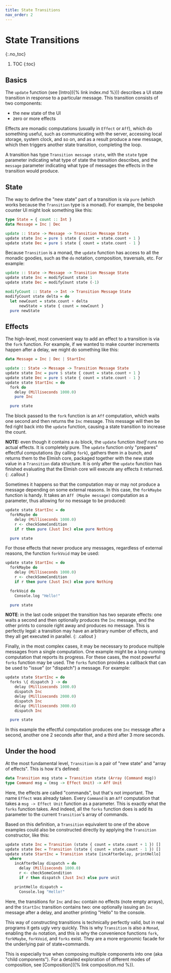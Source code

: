 ```yaml
---
title: State Transitions
nav_order: 2
---
```


# State Transitions
{:.no_toc}

1. TOC
{:toc}

## Basics

The `update` function (see [Intro]({% link index.md %})) describes a UI state transition in
response to a particular message. This transition consists of two components:

* the new state of the UI
* zero or more effects

Effects are monadic computations (usually in `Effect` or `Aff`), which do
something useful, such as communicating with the server, accessing local
storage, system clock, and so on, and as a result produce a new message, which
then triggers another state transition, completing the loop.

A transition has type `Transition message state`, with the `state` type
parameter indicating what type of state the transition describes, and the
`message` parameter indicating what type of messages the effects in the
transition would produce.

## State

The way to define the "new state" part of a transition is via `pure` (which
works because the `Transition` type is a monad). For example, the bespoke
counter UI might look something like this:

```haskell
type State = { count :: Int }
data Message = Inc | Dec

update :: State -> Message -> Transition Message State
update state Inc = pure $ state { count = state.count + 1 }
update state Dec = pure $ state { count = state.count - 1 }
```

Because `Transition` is a monad, the `update` function has access to all the
monadic goodies, such as the `do` notation, composition, traversals, etc. For
example:

```haskell
update :: State -> Message -> Transition Message State
update state Inc = modifyCount state 1
update state Dec = modifyCount state (-1)

modifyCount :: State -> Int -> Transition Message State
modifyCount state delta = do
  let newCount = state.count + delta
      newState = state { count = newCount }
  pure newState
```

## Effects

The high-level, most convenient way to add an effect to a transition is via the
`fork` function. For example, if we wanted to make counter increments happen
after a delay, we might do something like this:

```haskell
data Message = Inc | Dec | StartInc

update :: State -> Message -> Transition Message State
update state Inc = pure $ state { count = state.count + 1 }
update state Dec = pure $ state { count = state.count - 1 }
update state StartInc = do
  fork do
    delay (Milliseconds 1000.0)
    pure Inc

  pure state
```

The block passed to the `fork` function is an `Aff` computation, which waits one
second and then returns the `Inc` message. This message will then be fed right
back into the `update` function, causing a state transition to increase the
count.

**NOTE:** even though it contains a `do` block, the `update` function _itself_
runs no actual effects. It is completely pure. The `update` function only
"prepares" effectful computations (by calling `fork`), gathers them in a
bunch, and returns them to the Elmish core, packaged together with the new
state value in a `Transition` data structure. It is only after the `update`
function has finished evaluating that the Elmish core will execute any effects
it returned.
{: .callout }

Sometimes it happens so that the computation may or may not produce a message
depending on some external reasons. In this case, the `forkMaybe` function is
handy. It takes an `Aff (Maybe message)` computation as a parameter, thus
allowing for no message to be produced:

```haskell
update state StartInc = do
  forkMaybe do
    delay (Milliseconds 1000.0)
    r <- checkSomeCondition
    if r then pure (Just Inc) else pure Nothing

  pure state
```

For those effects that never produce any messages, regardless of external
reasons, the function `forkVoid` may be used:

```haskell
update state StartInc = do
  forkMaybe do
    delay (Milliseconds 1000.0)
    r <- checkSomeCondition
    if r then pure (Just Inc) else pure Nothing

  forkVoid do
    Console.log "Hello!"

  pure state
```

**NOTE**: in the last code snippet the transition has two separate effects:
one waits a second and then optionally produces the `Inc` message, and the
other prints to console right away and produces no message. This is perfectly
legal: a transition may have an arbitrary number of effects, and they all get
executed in parallel.
{: .callout }

Finally, in the most complex cases, it may be necessary to produce multiple
messages from a single computation. One example might be a long-running
computation that reports its progress. For these cases, the most powerful
`forks` function may be used. The `forks` function provides a callback that can
be used to "issue" (or "dispatch") a message. For example:

```haskell
update state StartInc = do
  forks \{ dispatch } -> do
    delay (Milliseconds 1000.0)
    dispatch Inc
    delay (Milliseconds 2000.0)
    dispatch Inc
    delay (Milliseconds 3000.0)
    dispatch Inc

  pure state
```

In this example the effectful computation produces one `Inc` message after a
second, another one 2 seconds after that, and a third after 3 more seconds.

## Under the hood

At the most fundamental level, `Transition` is a pair of "new state" and "array
of effects". This is how it's defined:

```haskell
data Transition msg state = Transition state (Array (Command msg))
type Command msg = (msg -> Effect Unit) -> Aff Unit
```

Here, the effects are called "commands", but that's not important. The name
`Effect` was already taken. Every `Command` is an `Aff` computation that takes a
`msg -> Effect Unit` function as a parameter. This is exactly what the `forks`
function takes. And indeed, all the `forks` function does is add its parameter
to the current `Transition`'s array of commands.

Based on this definition, a `Transition` equivalent to one of the above examples
could also be constructed directly by applying the `Transition` constructor,
like this:

```haskell
update state Inc = Transition (state { count = state.count + 1 }) []
update state Dec = Transition (state { count = state.count - 1 }) []
update state StartInc = Transition state [incAfterDelay, printHello]
  where
    incAfterDelay dispatch = do
      delay (Milliseconds 1000.0)
      r <- checkSomeCondition
      if r then dispatch (Just Inc) else pure unit

    printHello dispatch =
      Console.log "Hello!"
```

Here, the transitions for `Inc` and `Dec` contain no effects (note empty
arrays), and the `StartInc` transition contains two: one optionally issuing an
`Inc` message after a delay, and another printing "Hello" to the console.

This way of constructing transitions is technically perfectly valid, but in real
programs it gets ugly very quickly. This is why `Transition` is also a `Monad`,
enabling the `do` notation, and this is why the convenience functions `fork`,
`forkMaybe`, `forkVoid`, and `forks` exist. They are a more ergonomic facade for
the underlying pair of state+commands.

This is especially true when composing multiple components into one (aka "child
components"). For a detailed exploration of different modes of composition, see
[Composition]({% link composition.md %}).
